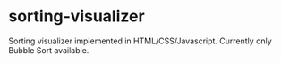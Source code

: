 # sorting-visualizer
Sorting visualizer implemented in HTML/CSS/Javascript. Currently only Bubble Sort available.
